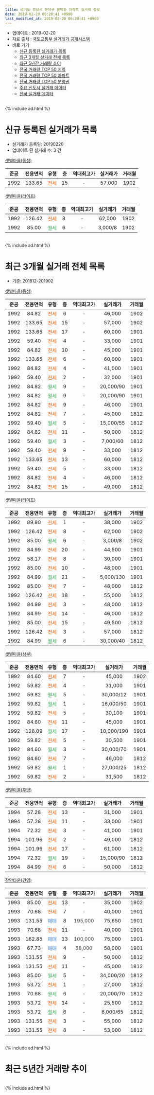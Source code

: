 ```yaml
---
title: 경기도 성남시 분당구 분당동 아파트 실거래 정보
date: 2019-02-20 06:20:41 +0900
last_modified_at: 2019-02-20 06:20:41 +0900
---
```


* 업데이트 : 2019-02-20
* 자료 출처 : [국토교통부 실거래가 공개시스템](http://rt.molit.go.kr)
* 바로 가기
    * [신규 등록된 실거래가 목록](#신규-등록된-실거래가-목록)
    * [최근 3개월 실거래 전체 목록](#최근-3개월-실거래-전체-목록)
    * [최근 5년간 거래량 추이](#최근-5년간-거래량-추이)
    * [전국 거래량 TOP 50 지역](https://inasie.github.io/apt-trade-info/최근-3개월-전국에서-가장-거래가-많이-발생한-지역)
    * [전국 거래량 TOP 50 아파트](https://inasie.github.io/apt-trade-info/최근-3개월-전국에서-가장-거래가-많이-발생한-아파트)
    * [전국 거래량 TOP 50 분양권](https://inasie.github.io/apt-trade-info/최근-3개월-전국에서-가장-거래가-많이-발생한-분양권)
    * [주요 신도시 실거래 데이터](https://inasie.github.io/apt-trade-info/주요-신도시)
    * [전국 실거래 데이터](https://inasie.github.io/apt-trade-info/전국)
<br>
{% include ad.html %}
<br>

# 신규 등록된 실거래가 목록
* 실거래가 등록일: 20190220
* 업데이트 된 실거래 수: 3 건


[샛별마을(동성)](https://search.naver.com/search.naver?query=%EA%B2%BD%EA%B8%B0%EB%8F%84+%EC%84%B1%EB%82%A8%EC%8B%9C+%EB%B6%84%EB%8B%B9%EA%B5%AC+%EB%B6%84%EB%8B%B9%EB%8F%99+%EC%83%9B%EB%B3%84%EB%A7%88%EC%9D%84%28%EB%8F%99%EC%84%B1%29)

|준공|전용면적|유형|층|역대최고가|실거래가|거래월|
|:---:|:---:|:---:|:---:|:---:|:---:|:---:|
|1992|133.65|<span style="color:#ff5a00">전세</span>|15|<span style="color:#444444">-</span>|57,000|1902|

[샛별마을(라이프)](https://search.naver.com/search.naver?query=%EA%B2%BD%EA%B8%B0%EB%8F%84+%EC%84%B1%EB%82%A8%EC%8B%9C+%EB%B6%84%EB%8B%B9%EA%B5%AC+%EB%B6%84%EB%8B%B9%EB%8F%99+%EC%83%9B%EB%B3%84%EB%A7%88%EC%9D%84%28%EB%9D%BC%EC%9D%B4%ED%94%84%29)

|준공|전용면적|유형|층|역대최고가|실거래가|거래월|
|:---:|:---:|:---:|:---:|:---:|:---:|:---:|
|1992|126.42|<span style="color:#ff5a00">전세</span>|8|<span style="color:#444444">-</span>|62,000|1902|
|1992|85.00|<span style="color:#34a853">월세</span>|6|<span style="color:#444444">-</span>|3,000/8|1902|


<br>
{% include ad.html %}
<br>

# 최근 3개월 실거래 전체 목록
* 기준: 201812-201902


[샛별마을(동성)](https://search.naver.com/search.naver?query=%EA%B2%BD%EA%B8%B0%EB%8F%84+%EC%84%B1%EB%82%A8%EC%8B%9C+%EB%B6%84%EB%8B%B9%EA%B5%AC+%EB%B6%84%EB%8B%B9%EB%8F%99+%EC%83%9B%EB%B3%84%EB%A7%88%EC%9D%84%28%EB%8F%99%EC%84%B1%29)

|준공|전용면적|유형|층|역대최고가|실거래가|거래월|
|:---:|:---:|:---:|:---:|:---:|:---:|:---:|
|1992|84.82|<span style="color:#ff5a00">전세</span>|6|<span style="color:#444444">-</span>|46,000|1902|
|1992|133.65|<span style="color:#ff5a00">전세</span>|15|<span style="color:#444444">-</span>|57,000|1902|
|1992|133.65|<span style="color:#ff5a00">전세</span>|17|<span style="color:#444444">-</span>|60,000|1901|
|1992|59.40|<span style="color:#ff5a00">전세</span>|4|<span style="color:#444444">-</span>|33,000|1901|
|1992|84.82|<span style="color:#ff5a00">전세</span>|10|<span style="color:#444444">-</span>|45,000|1901|
|1992|133.65|<span style="color:#ff5a00">전세</span>|6|<span style="color:#444444">-</span>|60,000|1901|
|1992|84.82|<span style="color:#ff5a00">전세</span>|4|<span style="color:#444444">-</span>|41,000|1901|
|1992|59.40|<span style="color:#ff5a00">전세</span>|2|<span style="color:#444444">-</span>|32,000|1901|
|1992|84.82|<span style="color:#34a853">월세</span>|9|<span style="color:#444444">-</span>|20,000/90|1901|
|1992|84.82|<span style="color:#34a853">월세</span>|9|<span style="color:#444444">-</span>|20,000/90|1901|
|1992|84.82|<span style="color:#ff5a00">전세</span>|9|<span style="color:#444444">-</span>|46,000|1901|
|1992|84.82|<span style="color:#ff5a00">전세</span>|7|<span style="color:#444444">-</span>|45,000|1812|
|1992|59.40|<span style="color:#34a853">월세</span>|5|<span style="color:#444444">-</span>|15,000/55|1812|
|1992|84.82|<span style="color:#ff5a00">전세</span>|11|<span style="color:#444444">-</span>|50,000|1812|
|1992|59.40|<span style="color:#34a853">월세</span>|3|<span style="color:#444444">-</span>|7,000/60|1812|
|1992|59.40|<span style="color:#ff5a00">전세</span>|9|<span style="color:#444444">-</span>|33,000|1812|
|1992|133.65|<span style="color:#ff5a00">전세</span>|13|<span style="color:#444444">-</span>|60,000|1812|
|1992|59.40|<span style="color:#ff5a00">전세</span>|5|<span style="color:#444444">-</span>|33,000|1812|
|1992|84.82|<span style="color:#ff5a00">전세</span>|4|<span style="color:#444444">-</span>|46,000|1812|
|1992|84.82|<span style="color:#ff5a00">전세</span>|15|<span style="color:#444444">-</span>|49,000|1812|

[샛별마을(라이프)](https://search.naver.com/search.naver?query=%EA%B2%BD%EA%B8%B0%EB%8F%84+%EC%84%B1%EB%82%A8%EC%8B%9C+%EB%B6%84%EB%8B%B9%EA%B5%AC+%EB%B6%84%EB%8B%B9%EB%8F%99+%EC%83%9B%EB%B3%84%EB%A7%88%EC%9D%84%28%EB%9D%BC%EC%9D%B4%ED%94%84%29)

|준공|전용면적|유형|층|역대최고가|실거래가|거래월|
|:---:|:---:|:---:|:---:|:---:|:---:|:---:|
|1992|89.80|<span style="color:#ff5a00">전세</span>|1|<span style="color:#444444">-</span>|38,000|1902|
|1992|126.42|<span style="color:#ff5a00">전세</span>|8|<span style="color:#444444">-</span>|62,000|1902|
|1992|85.00|<span style="color:#34a853">월세</span>|6|<span style="color:#444444">-</span>|3,000/8|1902|
|1992|84.99|<span style="color:#ff5a00">전세</span>|20|<span style="color:#444444">-</span>|44,500|1901|
|1992|58.17|<span style="color:#ff5a00">전세</span>|8|<span style="color:#444444">-</span>|30,000|1901|
|1992|85.00|<span style="color:#ff5a00">전세</span>|10|<span style="color:#444444">-</span>|48,000|1901|
|1992|84.99|<span style="color:#34a853">월세</span>|21|<span style="color:#444444">-</span>|5,000/130|1901|
|1992|85.00|<span style="color:#ff5a00">전세</span>|7|<span style="color:#444444">-</span>|48,000|1812|
|1992|126.42|<span style="color:#ff5a00">전세</span>|18|<span style="color:#444444">-</span>|55,000|1812|
|1992|84.99|<span style="color:#ff5a00">전세</span>|3|<span style="color:#444444">-</span>|48,000|1812|
|1992|84.99|<span style="color:#ff5a00">전세</span>|14|<span style="color:#444444">-</span>|46,000|1812|
|1992|85.00|<span style="color:#ff5a00">전세</span>|15|<span style="color:#444444">-</span>|49,500|1812|
|1992|126.42|<span style="color:#ff5a00">전세</span>|3|<span style="color:#444444">-</span>|57,000|1812|
|1992|84.99|<span style="color:#34a853">월세</span>|6|<span style="color:#444444">-</span>|30,000/40|1812|

[샛별마을(삼부)](https://search.naver.com/search.naver?query=%EA%B2%BD%EA%B8%B0%EB%8F%84+%EC%84%B1%EB%82%A8%EC%8B%9C+%EB%B6%84%EB%8B%B9%EA%B5%AC+%EB%B6%84%EB%8B%B9%EB%8F%99+%EC%83%9B%EB%B3%84%EB%A7%88%EC%9D%84%28%EC%82%BC%EB%B6%80%29)

|준공|전용면적|유형|층|역대최고가|실거래가|거래월|
|:---:|:---:|:---:|:---:|:---:|:---:|:---:|
|1992|84.60|<span style="color:#ff5a00">전세</span>|7|<span style="color:#444444">-</span>|45,000|1902|
|1992|59.82|<span style="color:#ff5a00">전세</span>|4|<span style="color:#444444">-</span>|31,000|1901|
|1992|59.82|<span style="color:#34a853">월세</span>|5|<span style="color:#444444">-</span>|30,000/12|1901|
|1992|59.82|<span style="color:#34a853">월세</span>|1|<span style="color:#444444">-</span>|16,000/50|1901|
|1992|59.82|<span style="color:#ff5a00">전세</span>|5|<span style="color:#444444">-</span>|30,100|1901|
|1992|84.60|<span style="color:#ff5a00">전세</span>|11|<span style="color:#444444">-</span>|45,000|1901|
|1992|128.09|<span style="color:#34a853">월세</span>|17|<span style="color:#444444">-</span>|10,000/190|1901|
|1992|59.82|<span style="color:#ff5a00">전세</span>|5|<span style="color:#444444">-</span>|30,500|1901|
|1992|84.60|<span style="color:#34a853">월세</span>|3|<span style="color:#444444">-</span>|30,000/70|1901|
|1992|84.60|<span style="color:#ff5a00">전세</span>|7|<span style="color:#444444">-</span>|46,000|1812|
|1992|59.82|<span style="color:#34a853">월세</span>|1|<span style="color:#444444">-</span>|27,000/25|1812|
|1992|59.82|<span style="color:#ff5a00">전세</span>|2|<span style="color:#444444">-</span>|31,500|1812|


<script async src="//pagead2.googlesyndication.com/pagead/js/adsbygoogle.js"></script>
<!-- 기본 -->
<ins class="adsbygoogle"
     style="display:block"
     data-ad-client="ca-pub-2446590836940007"
     data-ad-slot="1659523306"
     data-ad-format="auto"
     data-full-width-responsive="true"></ins>
<script>
(adsbygoogle = window.adsbygoogle || []).push({});
</script>


[샛별마을(우방)](https://search.naver.com/search.naver?query=%EA%B2%BD%EA%B8%B0%EB%8F%84+%EC%84%B1%EB%82%A8%EC%8B%9C+%EB%B6%84%EB%8B%B9%EA%B5%AC+%EB%B6%84%EB%8B%B9%EB%8F%99+%EC%83%9B%EB%B3%84%EB%A7%88%EC%9D%84%28%EC%9A%B0%EB%B0%A9%29)

|준공|전용면적|유형|층|역대최고가|실거래가|거래월|
|:---:|:---:|:---:|:---:|:---:|:---:|:---:|
|1994|57.28|<span style="color:#ff5a00">전세</span>|13|<span style="color:#444444">-</span>|31,000|1901|
|1994|57.28|<span style="color:#ff5a00">전세</span>|11|<span style="color:#444444">-</span>|33,000|1901|
|1994|72.32|<span style="color:#ff5a00">전세</span>|3|<span style="color:#444444">-</span>|41,000|1901|
|1994|101.96|<span style="color:#ff5a00">전세</span>|2|<span style="color:#444444">-</span>|49,000|1812|
|1994|101.96|<span style="color:#ff5a00">전세</span>|17|<span style="color:#444444">-</span>|61,000|1812|
|1994|72.32|<span style="color:#34a853">월세</span>|19|<span style="color:#444444">-</span>|15,000/90|1812|
|1994|84.99|<span style="color:#ff5a00">전세</span>|6|<span style="color:#444444">-</span>|50,000|1812|

[장안타운(건영)](https://search.naver.com/search.naver?query=%EA%B2%BD%EA%B8%B0%EB%8F%84+%EC%84%B1%EB%82%A8%EC%8B%9C+%EB%B6%84%EB%8B%B9%EA%B5%AC+%EB%B6%84%EB%8B%B9%EB%8F%99+%EC%9E%A5%EC%95%88%ED%83%80%EC%9A%B4%28%EA%B1%B4%EC%98%81%29)

|준공|전용면적|유형|층|역대최고가|실거래가|거래월|
|:---:|:---:|:---:|:---:|:---:|:---:|:---:|
|1993|85.00|<span style="color:#ff5a00">전세</span>|13|<span style="color:#444444">-</span>|35,000|1902|
|1993|70.68|<span style="color:#ff5a00">전세</span>|7|<span style="color:#444444">-</span>|40,000|1901|
|1993|131.55|<span style="color:#4285f3">매매</span>|8|<span style="color:#444444">195,000</span>|75,650|1901|
|1993|70.68|<span style="color:#ff5a00">전세</span>|11|<span style="color:#444444">-</span>|40,000|1901|
|1993|162.85|<span style="color:#4285f3">매매</span>|13|<span style="color:#444444">100,000</span>|75,000|1901|
|1993|67.73|<span style="color:#4285f3">매매</span>|4|<span style="color:#444444">58,000</span>|58,000|1901|
|1993|131.55|<span style="color:#ff5a00">전세</span>|9|<span style="color:#444444">-</span>|50,000|1812|
|1993|131.55|<span style="color:#ff5a00">전세</span>|11|<span style="color:#444444">-</span>|45,000|1812|
|1993|85.00|<span style="color:#34a853">월세</span>|5|<span style="color:#444444">-</span>|34,000/20|1812|
|1993|53.72|<span style="color:#ff5a00">전세</span>|1|<span style="color:#444444">-</span>|27,000|1812|
|1993|70.68|<span style="color:#34a853">월세</span>|6|<span style="color:#444444">-</span>|20,000/70|1812|
|1993|53.72|<span style="color:#ff5a00">전세</span>|14|<span style="color:#444444">-</span>|25,500|1812|
|1993|53.72|<span style="color:#34a853">월세</span>|6|<span style="color:#444444">-</span>|6,000/65|1812|
|1993|131.55|<span style="color:#ff5a00">전세</span>|3|<span style="color:#444444">-</span>|55,000|1812|
|1993|131.55|<span style="color:#ff5a00">전세</span>|8|<span style="color:#444444">-</span>|53,000|1812|


<br>
{% include ad.html %}
<br>

# 최근 5년간 거래량 추이


<div style="width:100%;">
    <canvas id="deal_progress" height="200"></canvas>
</div>

<script>
new Chart(document.getElementById("deal_progress"), {
    type: 'line',
    data: {
        labels: ['201402','201403','201404','201405','201406','201407','201408','201409','201410','201411','201412','201501','201502','201503','201504','201505','201506','201507','201508','201509','201510','201511','201512','201601','201602','201603','201604','201605','201606','201607','201608','201609','201610','201611','201612','201701','201702','201703','201704','201705','201706','201707','201708','201709','201710','201711','201712','201801','201802','201803','201804','201805','201806','201807','201808','201809','201810','201811','201812','201901','201902'],
        datasets: [{
            label: '매매',
            pointRadius: 1,
            data: [35, 20, 9, 9, 13, 35, 21, 31, 20, 28, 24, 24, 19, 33, 30, 25, 30, 27, 21, 28, 47, 23, 14, 12, 13, 18, 16, 26, 38, 35, 58, 68, 51, 22, 20, 9, 18, 21, 30, 72, 50, 61, 17, 30, 20, 24, 29, 43, 16, 17, 9, 6, 10, 9, 77, 16, 5, 0, 0, 3, 0],
            borderColor: "rgba(255, 201, 14, 1)",
            backgroundColor: "rgba(255, 201, 14, 0.5)",
            fill: false,
            lineTension: 0
        },{
            label: '전월세',
            pointRadius: 1,
            data: [62, 37, 33, 33, 25, 24, 21, 27, 32, 30, 44, 39, 42, 50, 38, 29, 32, 38, 30, 31, 33, 27, 54, 41, 44, 37, 31, 32, 30, 34, 29, 30, 52, 45, 62, 47, 42, 36, 39, 26, 31, 24, 26, 25, 31, 27, 39, 36, 37, 51, 24, 32, 28, 27, 33, 30, 33, 44, 32, 26, 7],
            borderColor: "rgba(0, 141, 185, 1)",
            backgroundColor: "rgba(0, 141, 185, 0.5)",
            fill: false,
            lineTension: 0
        }
        ]
    },
    options: {
        responsive: true,
        title: {
            display: false
        },
        tooltips: {
            mode: 'index',
            intersect: false
        },
        hover: {
            mode: 'nearest',
            intersect: true
        },
        scales: {
            xAxes: [{
                display: true,
                scaleLabel: {
                    display: true,
                    labelString: '년/월'
                }
            }],
            yAxes: [{
                display: true,
                ticks: {
                    suggestedMin: 0,
                },
                scaleLabel: {
                    display: true,
                    labelString: '실거래 수'
                }
            }]
        }
    }
});

</script>


<br>
{% include ad.html %}
<br>

